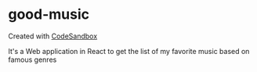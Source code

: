 # good-music
Created with [CodeSandbox](https://codesandbox.io/s/github/chandana105/my-music-genres-neogcamp)

It's a Web application in React to get the list of my favorite music based on famous genres
